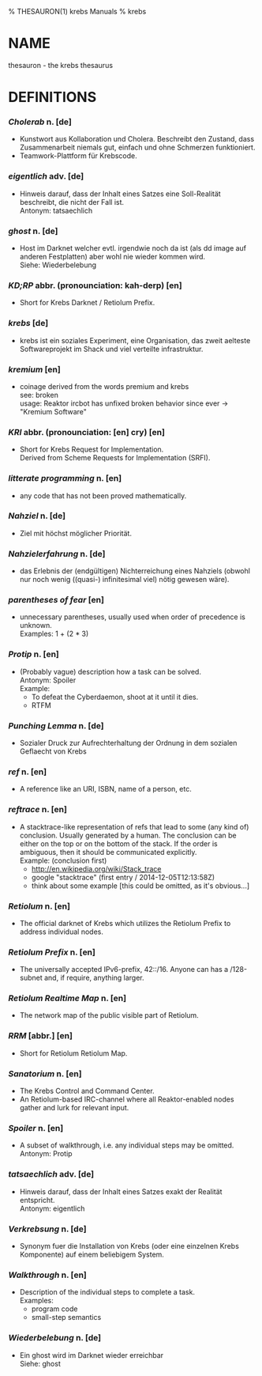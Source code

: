 % THESAURON(1) krebs Manuals
% krebs

# NAME

thesauron - the krebs thesaurus

# DEFINITIONS


### _Cholerab_ n. [de]
  - Kunstwort aus Kollaboration und Cholera.  Beschreibt den Zustand, dass
    Zusammenarbeit niemals gut, einfach und ohne Schmerzen funktioniert.
  - Teamwork-Plattform für Krebscode.


### _eigentlich_ adv. [de]
- Hinweis darauf, dass der Inhalt eines Satzes eine Soll-Realität beschreibt,
  die nicht der Fall ist.\
Antonym: tatsaechlich


### _ghost_ n. [de]
- Host im Darknet welcher evtl. irgendwie noch da ist (als dd image auf anderen
  Festplatten) aber wohl nie wieder kommen wird.\
Siehe: Wiederbelebung


### _KD;RP_ abbr. (pronounciation: kah-derp) [en]
- Short for Krebs Darknet / Retiolum Prefix.


### _krebs_ [de]
- krebs ist ein soziales Experiment, eine Organisation, das zweit aelteste
  Softwareprojekt im Shack und viel verteilte infrastruktur.


### _kremium_ [en]
- coinage derived from the words premium and krebs\
  see: broken\
  usage: Reaktor ircbot has unfixed broken behavior since ever -> "Kremium Software"


### _KRI_ abbr. (pronounciation: [en] cry) [en]
- Short for Krebs Request for Implementation.\
  Derived from Scheme Requests for Implementation (SRFI).


### _litterate programming_ n. [en]
- any code that has not been proved mathematically.


### _Nahziel_ n. [de]
- Ziel mit höchst möglicher Priorität.


### _Nahzielerfahrung_ n. [de]
- das Erlebnis der (endgültigen) Nichterreichung eines Nahziels (obwohl
  nur noch wenig ((quasi-) infinitesimal viel) nötig gewesen wäre).


### _parentheses of fear_ [en]
- unnecessary parentheses, usually used when order of precedence is unknown.\
Examples: 1 + (2 * 3)


### _Protip_ n. [en]
- (Probably vague) description how a task can be solved.\
Antonym: Spoiler\
Example:
    - To defeat the Cyberdaemon, shoot at it until it dies.
    - RTFM


### _Punching Lemma_ n. [de]
- Sozialer Druck zur Aufrechterhaltung der Ordnung in dem sozialen Geflaecht
  von Krebs


### _ref_ n. [en]
- A reference like an URI, ISBN, name of a person, etc.


### _reftrace_ n. [en]
- A stacktrace-like representation of refs that lead to some (any kind of)
  conclusion.  Usually generated by a human.  The conclusion can be either on
  the top or on the bottom of the stack.  If the order is ambiguous, then it
  should be communicated explicitly.\
Example: (conclusion first)
    - <http://en.wikipedia.org/wiki/Stack_trace>
    - google "stacktrace" (first entry / 2014-12-05T12:13:58Z)
    - think about some example [this could be omitted, as it's obvious...]


### _Retiolum_ n. [en]
- The official darknet of Krebs which utilizes the Retiolum Prefix to
  address individual nodes.


### _Retiolum Prefix_ n. [en]
- The universally accepted IPv6-prefix, 42::/16.  Anyone can has a
  /128-subnet and, if require, anything larger.


### _Retiolum Realtime Map_ n. [en]
- The network map of the public visible part of Retiolum.


### _RRM_ [abbr.] [en]
- Short for Retiolum Retiolum Map.


### _Sanatorium_ n. [en]
- The Krebs Control and Command Center.
- An Retiolum-based IRC-channel where all Reaktor-enabled nodes gather
  and lurk for relevant input.


### _Spoiler_ n. [en]
- A subset of walkthrough, i.e. any individual steps may be omitted.\
Antonym: Protip


### _tatsaechlich_ adv. [de]
- Hinweis darauf, dass der Inhalt eines Satzes exakt der Realität entspricht.\
Antonym: eigentlich


### _Verkrebsung_ n. [de]
- Synonym fuer die Installation von Krebs (oder eine einzelnen Krebs
  Komponente) auf einem beliebigem System.


### _Walkthrough_ n. [en]
- Description of the individual steps to complete a task.\
Examples:
    - program code
    - small-step semantics


### _Wiederbelebung_ n. [de]
- Ein ghost wird im Darknet wieder erreichbar\
Siehe: ghost
